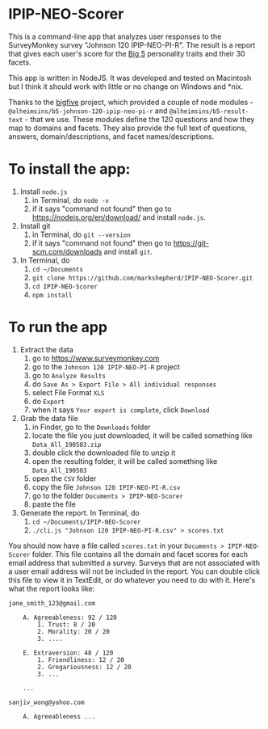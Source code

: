 # IPIP-NEO-Scorer
This is a command-line app that analyzes user responses to the SurveyMonkey survey "Johnson 120 IPIP-NEO-PI-R". The result is a report that gives each user's score for the [Big 5](https://en.wikipedia.org/wiki/Big_Five_personality_traits) personality traits and their 30 facets.

This app is written in NodeJS. It was developed and tested on Macintosh but I think it should work with little or no change on Windows and *nix.

Thanks to the [bigfive](https://github.com/Alheimsins/bigfive-web "title") project, which provided a couple of node modules - `@alheimsins/b5-johnson-120-ipip-neo-pi-r` and `@alheimsins/b5-result-text` - that we use. These modules define the 120 questions and how they map to domains and facets. They also provide the full text of questions, answers, domain/descriptions, and facet names/descriptions.

# To install the app:

1. Install `node.js`
    1. in Terminal, do `node -v`
    1. if it says "command not found" then go to https://nodejs.org/en/download/ and install `node.js`.
1. Install git
    1. in Terminal, do `git --version`
    1. if it says "command not found" then go to https://git-scm.com/downloads and install `git`.
1. In Terminal, do
    1. `cd ~/Documents`
    1. `git clone https://github.com/markshepherd/IPIP-NEO-Scorer.git`
    1. `cd IPIP-NEO-Scorer`
    1. `npm install`
    
# To run the app

1. Extract the data
    1. go to https://www.surveymonkey.com
    1. go to the `Johnson 120 IPIP-NEO-PI-R` project
    1. go to `Analyze Results`
    1. do `Save As > Export File > All individual responses`
    1. select File Format `XLS`
    1. do `Export`
    1. when it says `Your export is complete`, click `Download`
1. Grab the data file
    1. in Finder, go to the `Downloads` folder
    1. locate the file you just downloaded, it will be called something like `Data_All_190503.zip`
    1. double click the downloaded file to unzip it
    1. open the resulting folder, it will be called something like `Data_All_190503`
    1. open the `CSV` folder
    1. copy the file `Johnson 120 IPIP-NEO-PI-R.csv`
    1. go to the folder `Documents > IPIP-NEO-Scorer`
    1. paste the file
1. Generate the report. In Terminal, do
    1. `cd ~/Documents/IPIP-NEO-Scorer`
    1. `./cli.js "Johnson 120 IPIP-NEO-PI-R.csv" > scores.txt`

You should now have a file called `scores.txt` in your `Documents > IPIP-NEO-Scorer` folder. This file contains all the domain and facet scores for each email address that submitted a survey. Surveys that are not associated with a user email address wiil not be included in the report. You can double click this file to view it in TextEdit, or do whatever you need to do with it. Here's what the report looks like:

````
jane_smith_123@gmail.com

    A. Agreeableness: 92 / 120
        1. Trust: 8 / 20
        2. Morality: 20 / 20
        3. ....

    E. Extraversion: 48 / 120
        1. Friendliness: 12 / 20
        2. Gregariousness: 12 / 20
        3. ...
        
    ...
    
sanjiv_wong@yahoo.com

    A. Agreeableness ...
````
